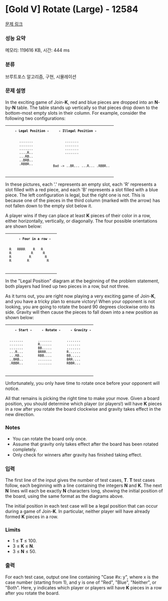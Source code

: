# [Gold V] Rotate (Large) - 12584 

[문제 링크](https://www.acmicpc.net/problem/12584) 

### 성능 요약

메모리: 119616 KB, 시간: 444 ms

### 분류

브루트포스 알고리즘, 구현, 시뮬레이션

### 문제 설명

<p>In the exciting game of Join-<strong>K</strong>, red and blue pieces are dropped into an <strong>N</strong>-by-<strong>N</strong> table. The table stands up vertically so that pieces drop down to the bottom-most empty slots in their column. For example, consider the following two configurations:</p>

<table style="border-collapse:collapse; border-width:0pt; color:rgb(0, 0, 0); font-family:arial,sans-serif; font-size:small; margin:0px; padding:0px; vertical-align:top">
	<tbody>
		<tr>
			<td style="vertical-align:top">
			<pre>    <strong>- Legal Position -</strong>

          .......
          .......
          .......
          ....R..
          ...RB..
          ..BRB..
          .RBBR..
</pre>
			</td>
			<td style="vertical-align:top">
			<pre>   <strong>- Illegal Position -</strong>

          .......
          .......
          .......
          .......
   Bad -> ..BR...
          ...R...
          .RBBR..
</pre>
			</td>
		</tr>
	</tbody>
</table>

<p>In these pictures, each '.' represents an empty slot, each 'R' represents a slot filled with a red piece, and each 'B' represents a slot filled with a blue piece. The left configuration is legal, but the right one is not. This is because one of the pieces in the third column (marked with the arrow) has not fallen down to the empty slot below it.</p>

<p>A player wins if they can place at least <strong>K</strong> pieces of their color in a row, either horizontally, vertically, or diagonally. The four possible orientations are shown below:</p>

<table style="border-collapse:collapse; border-width:0pt; color:rgb(0, 0, 0); font-family:arial,sans-serif; font-size:small; margin:0px; padding:0px; vertical-align:top">
	<tbody>
		<tr>
			<td style="vertical-align:top">
			<pre>      <strong>- Four in a row -</strong>

     R   RRRR    R   R
     R          R     R
     R         R       R
     R        R         R
</pre>
			</td>
			<td style="vertical-align:top"> </td>
		</tr>
	</tbody>
</table>

<p>In the "Legal Position" diagram at the beginning of the problem statement, both players had lined up two pieces in a row, but not three.</p>

<p>As it turns out, you are right now playing a very exciting game of Join-<strong>K</strong>, and you have a tricky plan to ensure victory! When your opponent is not looking, you are going to rotate the board 90 degrees clockwise onto its side. Gravity will then cause the pieces to fall down into a new position as shown below:</p>

<table style="border-collapse:collapse; border-width:0pt; color:rgb(0, 0, 0); font-family:arial,sans-serif; font-size:small; margin:0px; padding:0px; vertical-align:top">
	<tbody>
		<tr>
			<td style="vertical-align:top">
			<pre>    <strong>- Start -</strong>

     .......
     .......
     .......
     ...R...
     ...RB..
     ..BRB..
     .RBBR..
</pre>
			</td>
			<td style="vertical-align:top">
			<pre>   <strong>- Rotate -</strong>

     .......
     R......
     BB.....
     BRRR...
     RBB....
     .......
     .......
</pre>
			</td>
			<td style="vertical-align:top">
			<pre>   <strong>- Gravity -</strong>

     .......
     .......
     .......
     R......
     BB.....
     BRR....
     RBBR...
</pre>
			</td>
		</tr>
	</tbody>
</table>

<p>Unfortunately, you only have time to rotate once before your opponent will notice.</p>

<p>All that remains is picking the right time to make your move. Given a board position, you should determine which player (or players!) will have <strong>K</strong> pieces in a row after you rotate the board clockwise and gravity takes effect in the new direction.</p>

<h3>Notes</h3>

<ul>
	<li>You can rotate the board only once.</li>
	<li>Assume that gravity only takes effect after the board has been rotated completely.</li>
	<li>Only check for winners after gravity has finished taking effect.</li>
</ul>

### 입력 

 <p>The first line of the input gives the number of test cases, <strong>T</strong>. <strong>T</strong> test cases follow, each beginning with a line containing the integers <strong>N</strong> and <strong>K</strong>. The next <strong>N</strong> lines will each be exactly <strong>N</strong> characters long, showing the initial position of the board, using the same format as the diagrams above.</p>

<p>The initial position in each test case will be a legal position that can occur during a game of Join-<strong>K</strong>. In particular, neither player will have already formed <strong>K</strong> pieces in a row.</p>

<h3>Limits</h3>

<ul>
	<li>1 ≤ <strong>T</strong> ≤ 100.</li>
	<li>3 ≤ <strong>K</strong> ≤ <strong>N</strong>.</li>
	<li>3 ≤ <strong>N</strong> ≤ 50.</li>
</ul>

### 출력 

 <p>For each test case, output one line containing "Case #x: y", where x is the case number (starting from 1), and y is one of "Red", "Blue", "Neither", or "Both". Here, y indicates which player or players will have <strong>K</strong> pieces in a row after you rotate the board.</p>

